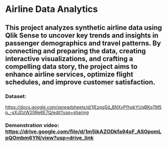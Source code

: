 # Airline Data Analytics
## This project analyzes synthetic airline data using Qlik Sense to uncover key trends and insights in passenger demographics and travel patterns. By connecting and preparing the data, creating interactive visualizations, and crafting a compelling data story, the project aims to enhance airline services, optimize flight schedules, and improve customer satisfaction.

### Dataset: 
https://docs.google.com/spreadsheets/d/1jEzqgSd_8NXvPfhpkYUqBKq7M5p_-sXJDzW20Re6E7Q/edit?usp=sharing

### Demonstration video: https://drive.google.com/file/d/1m5ikAZODkfa94sF_AS0pomLpQOmbm6YN/view?usp=drive_link
